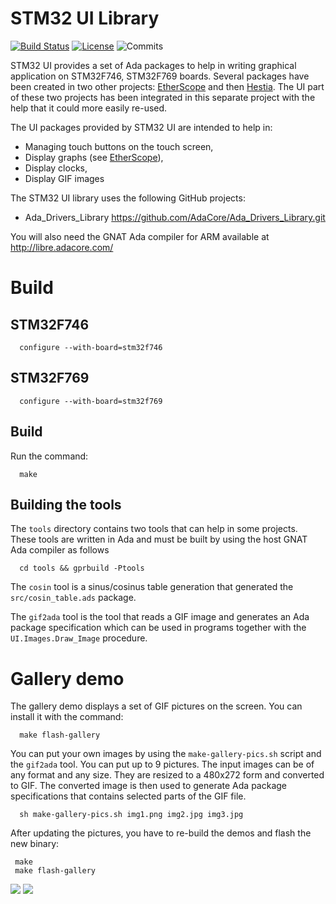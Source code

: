 # STM32 UI Library

[![Build Status](https://img.shields.io/jenkins/s/http/jenkins.vacs.fr/stm32-ui.svg)](http://jenkins.vacs.fr/job/stm32-ui/)
[![License](http://img.shields.io/badge/license-APACHE2-blue.svg)](LICENSE)
![Commits](https://img.shields.io/github/commits-since/stcarrez/stm32-ui/1.0.0.svg)

STM32 UI provides a set of Ada packages to help in writing graphical
application on STM32F746, STM32F769 boards.  Several packages have
been created in two other projects: [EtherScope](https://github.com/stcarrez/etherscope.git)
and then [Hestia](https://github.com/stcarrez/hestia.git).
The UI part of these two projects has been integrated in this separate
project with the help that it could more easily re-used.

The UI packages provided by STM32 UI are intended to help in:

* Managing touch buttons on the touch screen,
* Display graphs (see [EtherScope](https://github.com/stcarrez/etherscope.git)),
* Display clocks,
* Display GIF images

The STM32 UI library uses the following GitHub projects:

* Ada_Drivers_Library   https://github.com/AdaCore/Ada_Drivers_Library.git

You will also need the GNAT Ada compiler for ARM available at http://libre.adacore.com/

# Build

## STM32F746

```shell
  configure --with-board=stm32f746
```

## STM32F769

```shell
  configure --with-board=stm32f769
```

## Build

Run the command:

```shell
  make
```

## Building the tools

The `tools` directory contains two tools that can help in some projects.
These tools are written in Ada and must be built by using the host GNAT Ada compiler
as follows

```shell
  cd tools && gprbuild -Ptools
```

The `cosin` tool is a sinus/cosinus table generation that generated the
`src/cosin_table.ads` package.

The `gif2ada` tool is the tool that reads a GIF image and generates an Ada
package specification which can be used in programs together with the
`UI.Images.Draw_Image` procedure.

# Gallery demo

The gallery demo displays a set of GIF pictures on the screen.
You can install it with the command:

```shell
  make flash-gallery
```

You can put your own images by using the `make-gallery-pics.sh` script
and the `gif2ada` tool.  You can put up to 9 pictures.  The input images
can be of any format and any size.  They are resized to a 480x272 form
and converted to GIF.  The converted image is then used to generate
Ada package specifications that contains selected parts of the GIF file.

```shell
  sh make-gallery-pics.sh img1.png img2.jpg img3.jpg
```

After updating the pictures, you have to re-build the demos and flash
the new binary:

```shell
 make
 make flash-gallery
```

![](https://github.com/stcarrez/etherscope/wiki/images/stm32-ui-ada-lovelace.jpg)
![](https://github.com/stcarrez/etherscope/wiki/images/stm32-ui-makewithada.jpg)

